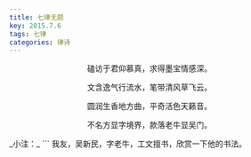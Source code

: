 ```yaml
---
title: 七律无题
key: 2015.7.6
tags: 七律
categories: 律诗
---
```


<p align="center">磕访于君仰慕真，求得墨宝情感深。
</p>
<p align="center">文含逸气行流水，笔带清风草飞云。
</p>
<p align="center">圆润生香地方曲，平奇活色天籁音。
</p>
<p align="center">不名方显字境界，款落老牛显吴门。
</p>
_小注：_
```
我友，吴新民，字老牛，工文擅书，欣赏一下他的书法。

```
